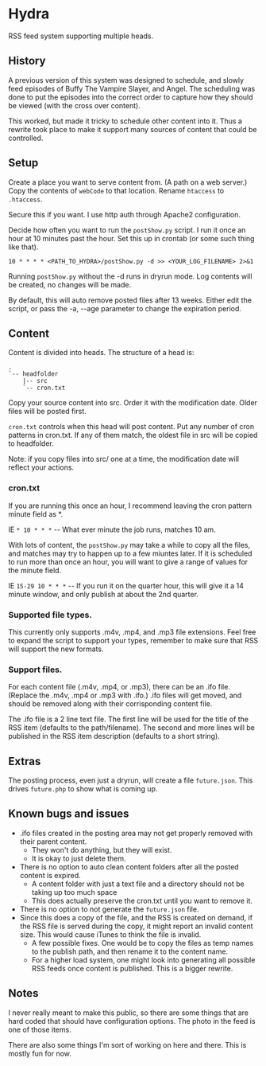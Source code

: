 # Hydra
RSS feed system supporting multiple heads.

## History
A previous version of this system was designed to schedule, and slowly feed episodes of Buffy The Vampire Slayer, and Angel.
The scheduling was done to put the episodes into the correct order to capture how they should be viewed (with the cross over content).

This worked, but made it tricky to schedule other content into it.
Thus a rewrite took place to make it support many sources of content that could be controlled.

## Setup
Create a place you want to serve content from.
(A path on a web server.)
Copy the contents of ```webCode``` to that location.
Rename ```htaccess``` to ```.htaccess```.

Secure this if you want.
I use http auth through Apache2 configuration.

Decide how often you want to run the ```postShow.py``` script.
I run it once an hour at 10 minutes past the hour.
Set this up in crontab (or some such thing like that).

```10 * * * * <PATH_TO_HYDRA>/postShow.py -d >> <YOUR_LOG_FILENAME> 2>&1```

Running ```postShow.py``` without the -d runs in dryrun mode.
Log contents will be created, no changes will be made.

By default, this will auto remove posted files after 13 weeks.
Either edit the script, or pass the -a, --age parameter to change the expiration period.

## Content
Content is divided into heads.
The structure of a head is:

```
.
`-- headfolder
	|-- src
	`-- cron.txt
```

Copy your source content into src.
Order it with the modification date.
Older files will be posted first.

```cron.txt``` controls when this head will post content.
Put any number of cron patterns in cron.txt.
If any of them match, the oldest file in src will be copied to headfolder.

Note: if you copy files into src/ one at a time, the modification date will reflect your actions.

### cron.txt
If you are running this once an hour, I recommend leaving the cron pattern minute field as *.

IE ```* 10 * * *```  -- What ever minute the job runs, matches 10 am.

With lots of content, the ```postShow.py``` may take a while to copy all the files, and matches may try to happen up to a few miuntes later.
If it is scheduled to run more than once an hour, you will want to give a range of values for the minute field.

IE ```15-29 10 * * *``` -- If you run it on the quarter hour, this will give it a 14 minute window, and only publish at about the 2nd quarter.

### Supported file types.
This currently only supports .m4v, .mp4, and .mp3 file extensions.
Feel free to expand the script to support your types, remember to make sure that RSS will support the new formats.

### Support files.
For each content file (.m4v, .mp4, or .mp3), there can be an .ifo file.
(Replace the .m4v, .mp4 or .mp3 with .ifo.)
.ifo files will get moved, and should be removed along with their corrisponding content file.

The .ifo file is a 2 line text file.
The first line will be used for the title of the RSS item (defaults to the path/filename).
The second and more lines will be published in the RSS item description (defaults to a short string).

## Extras
The posting process, even just a dryrun, will create a file ```future.json```.
This drives ```future.php``` to show what is coming up.

## Known bugs and issues
* .ifo files created in the posting area may not get properly removed with their parent content.
	- They won't do anything, but they will exist.
	- It is okay to just delete them.
* There is no option to auto clean content folders after all the posted content is expired.
	- A content folder with just a text file and a directory should not be taking up too much space
	- This does actually preserve the cron.txt until you want to remove it.
* There is no option to not generate the ```future.json``` file.
* Since this does a copy of the file, and the RSS is created on demand, if the RSS file is served during the copy, it might report an invalid content size.  This would cause iTunes to think the file is invalid.
	- A few possible fixes. One would be to copy the files as temp names to the publish path, and then rename it to the content name.
	- For a higher load system, one might look into generating all possible RSS feeds once content is published.  This is a bigger rewrite.

## Notes
I never really meant to make this public, so there are some things that are hard coded that should have configuration options.
The photo in the feed is one of those items.

There are also some things I'm sort of working on here and there.
This is mostly fun for now.
